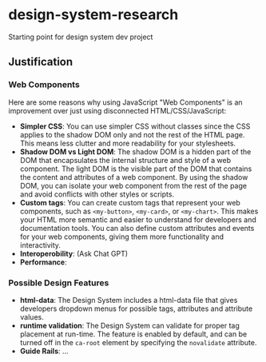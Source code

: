# design-system-research

Starting point for design system dev project

## Justification

### Web Components

Here are some reasons why using JavaScript "Web Components" is an improvement over just using disconnected HTML/CSS/JavaScript:

- **Simpler CSS**: You can use simpler CSS without classes since the CSS applies to the shadow DOM only and not the rest of the HTML page. This means less clutter and more readability for your stylesheets.
- **Shadow DOM vs Light DOM**: The shadow DOM is a hidden part of the DOM that encapsulates the internal structure and style of a web component. The light DOM is the visible part of the DOM that contains the content and attributes of a web component. By using the shadow DOM, you can isolate your web component from the rest of the page and avoid conflicts with other styles or scripts.
- **Custom tags**: You can create custom tags that represent your web components, such as `<my-button>`, `<my-card>`, or `<my-chart>`. This makes your HTML more semantic and easier to understand for developers and documentation tools. You can also define custom attributes and events for your web components, giving them more functionality and interactivity.
- **Interoperobility**: (Ask Chat GPT)
- **Performance**:

### Possible Design Features
- **html-data**: The Design System includes a html-data file that gives developers dropdown menus for possible tags, attributes and attribute values.
- **runtime validation**: The Design System can validate for proper tag placement at run-time.  The feature is enabled by default, and can be turned off in the `ca-root` element by specifying the `novalidate` attribute.
- **Guide Rails**: ...